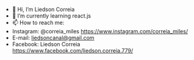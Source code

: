 - 👋 Hi, I’m Liedson Correia
- 🌱 I’m currently learning react.js
- 📫 How to reach me:
- Instagram: @correia_miles https://www.instagram.com/correia_miles/
- E-mail: liedsoncanal@gmail.com 
- Facebook: Liedson Correia https://www.facebook.com/liedson.correia.779/

